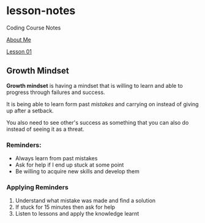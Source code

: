 # lesson-notes
Coding Course Notes

[About Me](https://liam02walker.github.io/reading-notes/introduction/introduction)

[Lesson 01](https://liam02walker.github.io/reading-notes/lesson-01)

## Growth Mindset
**Growth mindset** is having a mindset that is willing to learn and able to progress through failures and success.

It is being able to learn form past _mistakes_ and carrying on instead of giving up after a setback.

You also need to see other's success as something that you can also do instead of seeing it as a threat.

### Reminders:
- Always learn from past mistakes
- Ask for help if I end up stuck at some point
- Be willing to acquire new skills and develop them

### Applying Reminders
1. Understand what mistake was made and find a solution
2. If stuck for 15 minutes then ask for help
3. Listen to lessons and apply the knowledge learnt
